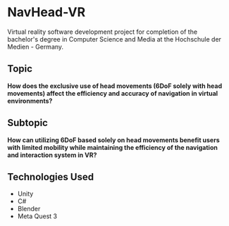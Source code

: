 # NavHead-VR
Virtual reality software development project for completion of the bachelor's degree in Computer Science and Media at the Hochschule der Medien - Germany.

## Topic  
**How does the exclusive use of head movements (6DoF solely with head movements) affect the efficiency and accuracy of navigation in virtual environments?**  

## Subtopic  
**How can utilizing 6DoF based solely on head movements benefit users with limited mobility while maintaining the efficiency of the navigation and interaction system in VR?**  

## Technologies Used  
- Unity  
- C#  
- Blender  
- Meta Quest 3  
